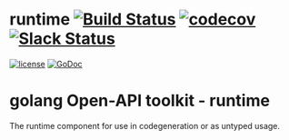 # runtime [![Build Status](https://travis-ci.org/go-openapi/runtime.svg?branch=client-context)](https://travis-ci.org/go-openapi/runtime) [![codecov](https://codecov.io/gh/go-openapi/runtime/branch/master/graph/badge.svg)](https://codecov.io/gh/go-openapi/runtime) [![Slack Status](https://slackin.goswagger.io/badge.svg)](https://slackin.goswagger.io)

[![license](http://img.shields.io/badge/license-Apache%20v2-orange.svg)](https://raw.githubusercontent.com/go-openapi/runtime/master/LICENSE) [![GoDoc](https://godoc.org/github.com/wjmrli/runtime?status.svg)](http://godoc.org/github.com/wjmrli/runtime)

# golang Open-API toolkit - runtime

The runtime component for use in codegeneration or as untyped usage.
